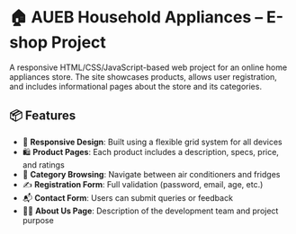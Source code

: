 # 🏠 AUEB Household Appliances – E-shop Project

A responsive HTML/CSS/JavaScript-based web project for an online home appliances store. The site showcases products, allows user registration, and includes informational pages about the store and its categories.
## 📦 Features

- 📱 **Responsive Design**: Built using a flexible grid system for all devices
- 🛍 **Product Pages**: Each product includes a description, specs, price, and ratings
- 🧊 **Category Browsing**: Navigate between air conditioners and fridges
- ✍️ **Registration Form**: Full validation (password, email, age, etc.)
- 📬 **Contact Form**: Users can submit queries or feedback
- 🧑‍💼 **About Us Page**: Description of the development team and project purpose
